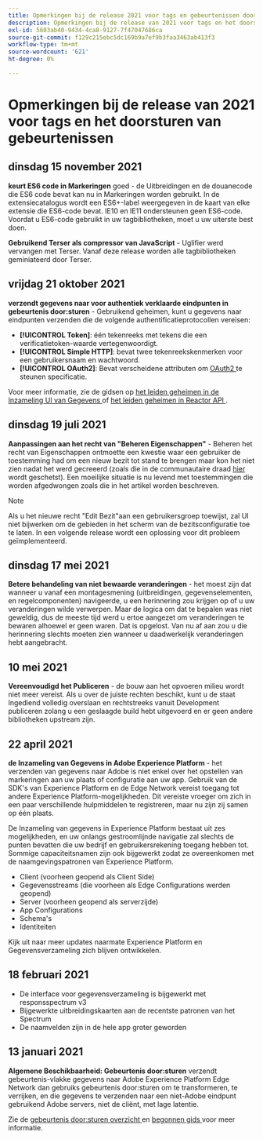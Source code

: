 ```yaml
---
title: Opmerkingen bij de release 2021 voor tags en gebeurtenissen doorsturen
description: Opmerkingen bij de release van 2021 voor tags en het doorsturen van gebeurtenissen in Adobe Experience Platform.
exl-id: 5603ab40-9434-4ca8-9127-7f47047686ca
source-git-commit: f129c215ebc5dc169b9a7ef9b3faa3463ab413f3
workflow-type: tm+mt
source-wordcount: '621'
ht-degree: 0%

---
```


# Opmerkingen bij de release van 2021 voor tags en het doorsturen van gebeurtenissen

## dinsdag 15 november 2021

**keurt ES6 code in Markeringen** goed - de Uitbreidingen en de douanecode die ES6 code bevat kan nu in Markeringen worden gebruikt. In de extensiecatalogus wordt een ES6+-label weergegeven in de kaart van elke extensie die ES6-code bevat. IE10 en IE11 ondersteunen geen ES6-code. Voordat u ES6-code gebruikt in uw tagbibliotheken, moet u uw uiterste best doen.

**Gebruikend Terser als compressor van JavaScript** - Uglifier werd vervangen met Terser. Vanaf deze release worden alle tagbibliotheken geminiateerd door Terser.

## vrijdag 21 oktober 2021

**verzendt gegevens naar voor authentiek verklaarde eindpunten in gebeurtenis door:sturen** - Gebruikend geheimen, kunt u gegevens naar eindpunten verzenden die de volgende authentificatieprotocollen vereisen:

* **[!UICONTROL Token]**: één tekenreeks met tekens die een verificatietoken-waarde vertegenwoordigt.
* **[!UICONTROL Simple HTTP]**: bevat twee tekenreekskenmerken voor een gebruikersnaam en wachtwoord.
* **[!UICONTROL OAuth2]**: Bevat verscheidene attributen om [ OAuth2 ](https://datatracker.ietf.org/doc/html/rfc6749) te steunen specificatie.

Voor meer informatie, zie de gidsen op [ het leiden geheimen in de Inzameling UI van Gegevens ](../ui/event-forwarding/secrets.md) of [ het leiden geheimen in Reactor API ](../api/guides/secrets.md).

## dinsdag 19 juli 2021

**Aanpassingen aan het recht van &quot;Beheren Eigenschappen&quot;** - Beheren het recht van Eigenschappen ontmoette een kwestie waar een gebruiker de toestemming had om een nieuw bezit tot stand te brengen maar kon het niet zien nadat het werd gecreeerd (zoals die in de communautaire draad [ hier ](https://experienceleaguecommunities.adobe.com/t5/adobe-experience-platform-launch/technical-advisory-adjustments-to-the-manage-properties/ba-p/399176) wordt geschetst). Een moeilijke situatie is nu levend met toestemmingen die worden afgedwongen zoals die in het artikel worden beschreven.

>[!NOTE]
>
>Als u het nieuwe recht &quot;Edit Bezit&quot;aan een gebruikersgroep toewijst, zal UI niet bijwerken om de gebieden in het scherm van de bezitsconfiguratie toe te laten. In een volgende release wordt een oplossing voor dit probleem geïmplementeerd.

## dinsdag 17 mei 2021

**Betere behandeling van niet bewaarde veranderingen** - het moest zijn dat wanneer u vanaf een montagesmening (uitbreidingen, gegevenselementen, en regelcomponenten) navigeerde, u een herinnering zou krijgen op of u uw veranderingen wilde verwerpen. Maar de logica om dat te bepalen was niet geweldig, dus de meeste tijd werd u ertoe aangezet om veranderingen te bewaren alhoewel er geen waren.  Dat is opgelost.  Van nu af aan zou u die herinnering slechts moeten zien wanneer u daadwerkelijk veranderingen hebt aangebracht.

## 10 mei 2021

**Vereenvoudigd het Publiceren** - de bouw aan het opvoeren milieu wordt niet meer vereist.  Als u over de juiste rechten beschikt, kunt u de staat Ingediend volledig overslaan en rechtstreeks vanuit Development publiceren zolang u een geslaagde build hebt uitgevoerd en er geen andere bibliotheken upstream zijn.

## 22 april 2021

**de Inzameling van Gegevens in Adobe Experience Platform** - het verzenden van gegevens naar Adobe is niet enkel over het opstellen van markeringen aan uw plaats of configuratie aan uw app.  Gebruik van de SDK&#39;s van Experience Platform en de Edge Network vereist toegang tot andere Experience Platform-mogelijkheden.  Dit vereiste vroeger om zich in een paar verschillende hulpmiddelen te registreren, maar nu zijn zij samen op één plaats.

De Inzameling van gegevens in Experience Platform bestaat uit zes mogelijkheden, en uw onlangs gestroomlijnde navigatie zal slechts de punten bevatten die uw bedrijf en gebruikersrekening toegang hebben tot.  Sommige capaciteitsnamen zijn ook bijgewerkt zodat ze overeenkomen met de naamgevingspatronen van Experience Platform.

* Client (voorheen geopend als Client Side)
* Gegevensstreams (die voorheen als Edge Configurations werden geopend)
* Server (voorheen geopend als serverzijde)
* App Configurations
* Schema&#39;s
* Identiteiten

Kijk uit naar meer updates naarmate Experience Platform en Gegevensverzameling zich blijven ontwikkelen.

## 18 februari 2021

* De interface voor gegevensverzameling is bijgewerkt met responsspectrum v3
* Bijgewerkte uitbreidingskaarten aan de recentste patronen van het Spectrum
* De naamvelden zijn in de hele app groter geworden

## 13 januari 2021

**Algemene Beschikbaarheid: Gebeurtenis door:sturen** verzendt gebeurtenis-vlakke gegevens naar Adobe Experience Platform Edge Network dan gebruiks gebeurtenis door:sturen om te transformeren, te verrijken, en die gegevens te verzenden naar een niet-Adobe eindpunt gebruikend Adobe servers, niet de cliënt, met lage latentie.

Zie de [ gebeurtenis door:sturen overzicht ](../ui/event-forwarding/overview.md) en [ begonnen gids ](../ui/event-forwarding/getting-started.md) voor meer informatie.
